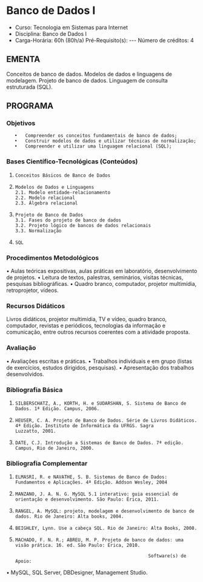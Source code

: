 # Banco de Dados I 


* Curso: Tecnologia em Sistemas para Internet
* Disciplina: Banco de Dados I                                                              
* Carga-Horária: 60h (80h/a)
    Pré-Requisito(s): ---                                                                       Número de créditos: 4

## EMENTA

Conceitos de banco de dados. Modelos de dados e linguagens de modelagem. Projeto de banco de dados. Linguagem de
consulta estruturada (SQL).

## PROGRAMA
### Objetivos

       •   Compreender os conceitos fundamentais de banco de dados;
       •   Construir modelos de dados e utilizar técnicas de normalização;
       •   Compreender e utilizar uma linguagem relacional (SQL);

### Bases Científico-Tecnológicas (Conteúdos)

1.     Conceitos Básicos de Banco de Dados
2.     Modelos de Dados e Linguagens
       2.1. Modelo entidade-relacionamento
       2.2. Modelo relacional
       2.3. Álgebra relacional
3.     Projeto de Banco de Dados
       3.1. Fases do projeto de banco de dados
       3.2. Projeto lógico de bancos de dados relacionais
       3.3. Normalização
4.     SQL

### Procedimentos Metodológicos

•      Aulas teóricas expositivas, aulas práticas em laboratório, desenvolvimento de projetos.
•      Leitura de textos, palestras, seminários, visitas técnicas, pesquisas bibliográficas.
•      Quadro branco, computador, projetor multimídia, retroprojetor, vídeos.

### Recursos Didáticos

Livros didáticos, projetor multimídia, TV e vídeo, quadro branco, computador, revistas e periódicos, tecnologias da
informação e comunicação, entre outros recursos coerentes com a atividade proposta.

### Avaliação

•      Avaliações escritas e práticas.
•      Trabalhos individuais e em grupo (listas de exercícios, estudos dirigidos, pesquisas).
•      Apresentação dos trabalhos desenvolvidos.

### Bibliografia Básica
1.     SILBERSCHATZ, A., KORTH, H. e SUDARSHAN, S. Sistema de Banco de Dados. 1ª Edição. Campus, 2006.
2.     HEUSER, C. A. Projeto de Banco de Dados. Série de Livros Didáticos. 4ª Edição. Instituto de Informática da UFRGS. Sagra
       Luzzatto, 2001.
3.     DATE, C.J. Introdução a Sistemas de Banco de Dados. 7ª edição. Campus, Rio de Janeiro, 2000.

### Bibliografia Complementar
1.     ELMASRI, R. e NAVATHE, S. B. Sistemas de Banco de Dados: Fundamentos e Aplicações. 4ª Edição. Addson Wesley, 2004
2.     MANZANO, J. A. N. G. MySQL 5.1 interativo: guia essencial de orientação e desenvolvimento. São Paulo: Érica, 2011.
3.     RANGEL, A. MySQL: projeto, modelagem e desenvolvimento de banco de dados. Rio de Janeiro: Alta books, 2004.
4.     BEIGHLEY, Lynn. Use a cabeça SQL. Rio de Janeiro: Alta Books, 2008.
5.     MACHADO, F. N. R.; ABREU, M. P. Projeto de banco de dados: uma visão prática. 16. ed. São Paulo: Érica, 2010.

                                                        Software(s) de Apoio:

•      MySQL, SQL Server, DBDesigner, Management Studio.